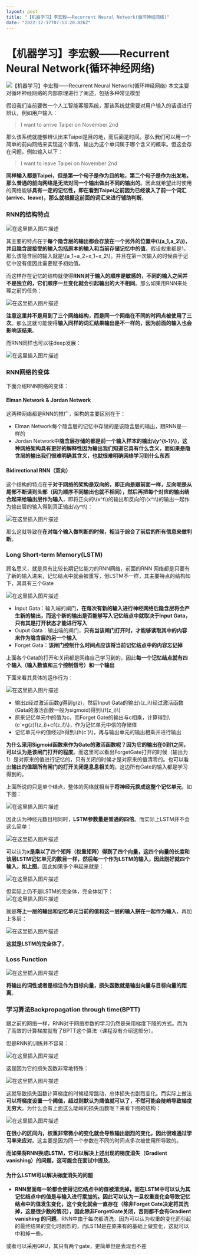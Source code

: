 ```yaml
---
layout: post
title: "【机器学习】李宏毅——Recurrent Neural Network(循环神经网络)"
date: "2022-12-17T07:13:20.826Z"
---
```

【机器学习】李宏毅——Recurrent Neural Network(循环神经网络)
===========================================

![【机器学习】李宏毅——Recurrent Neural Network(循环神经网络)](https://img2023.cnblogs.com/blog/2966067/202212/2966067-20221217110512603-1152807945.png) 本文主要对循环神经网络的内部原理进行了阐述，包括多种常见模型

假设我们当前要做一个人工智能客服系统，那该系统就需要对用户输入的话语进行辨认，例如用户输入：

> I want to arrive Taipei on November 2nd

那么该系统就能够辨认出来Taipei是目的地，而后面是时间。那么我们可以用一个简单的前向网络来实现这个事情，输出为这个单词属于哪个含义的概率。但这会存在问题，例如输入以下：

> I want to leave Taipei on November 2nd

**同样输入都是Taipei，但是第一个句子是作为目的地，第二个句子是作为出发地，那么普通的前向网络是无法对同一个输出做出不同的输出的**。因此就希望此时使用的网络能够**具有一定的记忆性，即在看到Taipei之前因为已经读入了前一个词汇(arrive、leave)，那么就根据这前面的词汇来进行辅助判断**。

### RNN的结构特点

![在这里插入图片描述](https://img-blog.csdnimg.cn/0432acea585b408e9d6e3c290d733440.png#pic_center)

其主要的特点在于**每个隐含层的输出都会存放在一个另外的位置中(\\(a\_1,a\_2\\))，并且隐含层接受的输入包括原本的输入和当前存储记忆中的值**，假设权重都是1，那么该隐含层的输入就是\\(a\_1+a\_2+x\_1+x\_2\\)。并且在第一次输入的时候由于记忆中没有值因此需要赋予初始值。

而这样存在记忆的结构就使得**RNN对于输入的顺序是敏感的，不同的输入之间并不是独立的，它们顺序一旦变化就会引起输出的大不相同**。那么如果用RNN来处理之前的任务：

![在这里插入图片描述](https://img-blog.csdnimg.cn/ebc2b85499d34760af303967615e4897.png#pic_center)

**注意这里并不是用到了三个网络结构，而是同一个网络在不同的时间点被使用了三次**。那么这就可能使得**输入同样的词汇结果输出是不一样的，因为前面的输入也会影响该结果**。

而RNN同样也可以往deep发展：

![在这里插入图片描述](https://img-blog.csdnimg.cn/89409bcc4eb04f00b498b4860fbb5a9a.png#pic_center)

### RNN网络的变体

下面介绍RNN网络的变体：

#### Elman Network & Jordan Network

这两种网络都是RNN的推广，架构的主要区别在于：

*   Elman Network每个隐含层的记忆中存储的是该隐含层的输出，跟RNN是一样的
*   Jordan Network中**隐含层存储的都是前一个输入样本的输出\\(y^{t-1}\\)，这种网络架构具有更好的解释性因为输出我们知道它具有什么含义，而如果是隐含层的输出我们很难明确其含义，也就很难明确网络学习到什么东西**

#### Bidirectional RNN（双向）

这个结构的特点在于**对于网络的架构是双向的，即正向是跟前面一样，反向呢是从尾部不断读到头部（因为顺序不同输出也就不相同），然后再把每个对应的输出结合起来给输出层作为输入**，即将正向的\\(x^t\\)的输出和反向的\\(x^t\\)的输出一起作为输出层的输入得到真正输出\\(y^t\\)：

![在这里插入图片描述](https://img-blog.csdnimg.cn/565633da9b8a4a96adb2cd7655d9df54.png#pic_center)

那么这就导致在**在对每个输入做判断的时候，相当于综合了前后的所有信息来做判断**。

### Long Short-term Memory(LSTM)

顾名思义，就是具有比较长期记忆能力的RNN网络，前面的RNN 网络都是只要有了新的输入进来，记忆结点中就会被重写，但LSTM不一样，其主要特点的结构如下，其具有三个Gate

![在这里插入图片描述](https://img-blog.csdnimg.cn/41423f678a674f98bf378c96000d9c18.png#pic_center)

*   Input Gata：输入端的闸门，**在每次有新的输入进行神经网络后隐含层将会产生新的输出，而这个新的输出是否能够写入记忆结点中就取决于Input Gata，只有其是打开状态才能进行写入**
*   Ouput Gata：输出端的闸门，**只有当该闸门打开时，才能够读取其中的内容来作为隐含层的另一个输入**
*   Forget Gata：**该闸门控制什么时间点应该将当前记忆结点中的内容忘记掉**

上面各个Gata的打开和关闭都是网络自己学习到的。因此**每一个记忆结点就有四个输入（输入数值和三个控制信号）和一个输出**

下面来看其具体的运作行为：

![在这里插入图片描述](https://img-blog.csdnimg.cn/193e64d537264a128c2c5ea9e26df2ad.png#pic_center)

*   输出z经过激活函数g得到g(z)，然后Input Gata的输出\\(z\_i\\)经过激活函数(Gata的激活函数一般为sigmoid)得到\\(f(z\_i)\\)
*   原来记忆单元中的值为c，而Forget Gate的输出与c相乘，计算得到\\(c\`=g(z)f(z\_i)+cf(z\_f)\\)，作为记忆单元中信的存储值
*   记忆单元中的值经过h得到\\(h(c\`)\\)，再与输出单元的输出相乘并进行输出

**为什么采用Sigmoid函数来作为Gate的激活函数呢？因为它的输出在0到1之间，可以认为是该闸门打开的程度**。而这里可以看出ForgetGate打开的时候（输出为1）是对原来的值进行记忆的，只有关闭的时候才是对原来的值清零的。也可以看出**输出的值跟所有闸门的打开关闭是息息相关的**。这边所有Gate的输入都是学习得到的。

上面所说的只是单个结点，整体的网络就相当于**将神经元换成这整个记忆单元**，如下图：

![在这里插入图片描述](https://img-blog.csdnimg.cn/0c78c963440c405783aa9ef43e03c36a.png#pic_center)

因此认为神经元数目相同时，**LSTM参数量是普通的四倍**。而实际上LSTM并不会这么简单：

![在这里插入图片描述](https://img-blog.csdnimg.cn/361c3f12de044284905b5da6a1cc23f1.png#pic_center)

可以认为**x是乘以了四个矩阵（权重矩阵）得到了四个向量，这四个向量的长度和该层LSTM记忆单元的数目一样，然后每一个作为LSTM的输入，因此刚好就四个输入，如上图**。因此如果多个串起来就是：

![在这里插入图片描述](https://img-blog.csdnimg.cn/4d876702c303448da37a2b99b49dad4a.png#pic_center)

但实际上仍不是LSTM的完全体，完全体如下：  
![在这里插入图片描述](https://img-blog.csdnimg.cn/8865bd32fa6c44f2abb59e78de404e4f.png#pic_center)

就是**将上一层的输出和记忆单元当前的值和这一层的输入拼在一起作为输入**，再加上多层：

![在这里插入图片描述](https://img-blog.csdnimg.cn/3ea0338f359f4edd94d567d38091c649.png#pic_center)

**这就是LSTM的完全体了**。

### Loss Function

![在这里插入图片描述](https://img-blog.csdnimg.cn/c9e5e0ad7cda49c99e610bd79e35db40.png#pic_center)

**将输出的词性或者是标注作为目标向量，损失函数就是输出向量与目标向量的距离**。

### 学习算法Backpropagation through time(BPTT)

跟之前的网络一样，RNN对于网络参数的学习仍然是采用梯度下降的方式。而为了高效的计算梯度就有了BPTT这个算法（课程没有介绍这部分）。

但是RNN的训练并不容易：

![在这里插入图片描述](https://img-blog.csdnimg.cn/b879283dad2145c9b420a8702e3e2813.png#pic_center)

这是因为它的损失函数非常地特殊：

![在这里插入图片描述](https://img-blog.csdnimg.cn/caea69309565427ca2f0be1b75c016f2.png#pic_center)

这就导致损失函数计算梯度的时候经常跳动，总体损失也剧烈变化。而实际上做法**可以将梯度设置一个阈值，超过则默认为阈值就可以了，不然可能会陡峭导致梯度无穷大**。为什么会有上面这么陡峭的损失函数呢？来看下图的结构：

![在这里插入图片描述](https://img-blog.csdnimg.cn/e4c3f3b79ae34257a6410dd140b8f52c.png#pic_center)

**在很小的区间内，权重非常微小的变化就会导致输出剧烈的变化，因此很难通过学习率来应对**。这主要是因为同一个参数在不同的时间点多次被使用所导致的。

**而如果将RNN换成LSTM，它可以解决上述出现的梯度消失（Gradient vanishing）的问题，这可能会在面试中提及**。

#### 为什么LSTM可以解决梯度消失的问题

*   **RNN里面每一轮都会使得记忆结点中的值被清洗掉，而在LSTM中可以认为其记忆结点中的值是与输入进行累加的。因此可以认为一旦权重变化会导致记忆结点中的值发生变化，这个变化就会一直存在（除非Forget Gate决定将其洗掉，这是很少数的情况），因此除非ForgetGate关闭，否则都不会有Gradient vanishing 的问题**。RNN中由于每次都清洗，因为可以认为权重的变化而引起的最终结果的变化时剧烈的，而LSTM是在原来有的基础上做变化，这就可以中和掉一些。

或者可以采用GRU，其只有两个gate，更简单但是表现也不差